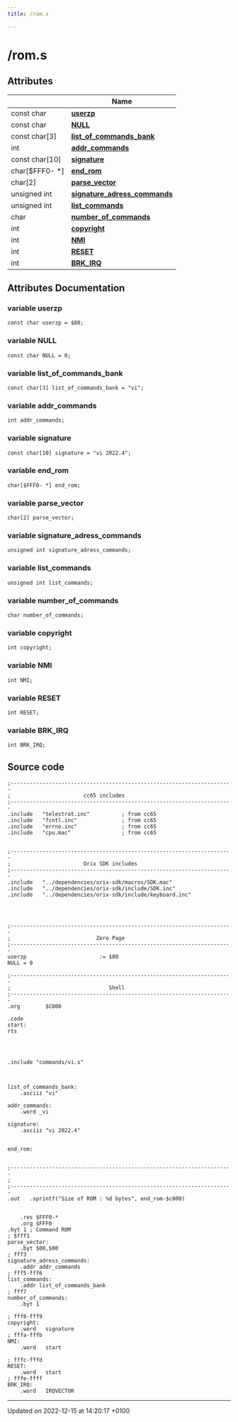 ```yaml
---
title: /rom.s

---
```


# /rom.s



## Attributes

|                | Name           |
| -------------- | -------------- |
| const char | **[userzp](Files/rom_8s.md#variable-userzp)**  |
| const char | **[NULL](Files/rom_8s.md#variable-null)**  |
| const char[3] | **[list_of_commands_bank](Files/rom_8s.md#variable-list-of-commands-bank)**  |
| int | **[addr_commands](Files/rom_8s.md#variable-addr-commands)**  |
| const char[10] | **[signature](Files/rom_8s.md#variable-signature)**  |
| char[$FFF0- *] | **[end_rom](Files/rom_8s.md#variable-end-rom)**  |
| char[2] | **[parse_vector](Files/rom_8s.md#variable-parse-vector)**  |
| unsigned int | **[signature_adress_commands](Files/rom_8s.md#variable-signature-adress-commands)**  |
| unsigned int | **[list_commands](Files/rom_8s.md#variable-list-commands)**  |
| char | **[number_of_commands](Files/rom_8s.md#variable-number-of-commands)**  |
| int | **[copyright](Files/rom_8s.md#variable-copyright)**  |
| int | **[NMI](Files/rom_8s.md#variable-nmi)**  |
| int | **[RESET](Files/rom_8s.md#variable-reset)**  |
| int | **[BRK_IRQ](Files/rom_8s.md#variable-brk-irq)**  |



## Attributes Documentation

### variable userzp

```ca65
const char userzp = $80;
```


### variable NULL

```ca65
const char NULL = 0;
```


### variable list_of_commands_bank

```ca65
const char[3] list_of_commands_bank = "vi";
```


### variable addr_commands

```ca65
int addr_commands;
```


### variable signature

```ca65
const char[10] signature = "vi 2022.4";
```


### variable end_rom

```ca65
char[$FFF0- *] end_rom;
```


### variable parse_vector

```ca65
char[2] parse_vector;
```


### variable signature_adress_commands

```ca65
unsigned int signature_adress_commands;
```


### variable list_commands

```ca65
unsigned int list_commands;
```


### variable number_of_commands

```ca65
char number_of_commands;
```


### variable copyright

```ca65
int copyright;
```


### variable NMI

```ca65
int NMI;
```


### variable RESET

```ca65
int RESET;
```


### variable BRK_IRQ

```ca65
int BRK_IRQ;
```



## Source code

```ca65
;----------------------------------------------------------------------
;                       cc65 includes
;----------------------------------------------------------------------
.include   "telestrat.inc"          ; from cc65
.include   "fcntl.inc"              ; from cc65
.include   "errno.inc"              ; from cc65
.include   "cpu.mac"                ; from cc65


;----------------------------------------------------------------------
;                       Orix SDK includes
;----------------------------------------------------------------------
.include   "../dependencies/orix-sdk/macros/SDK.mac"
.include   "../dependencies/orix-sdk/include/SDK.inc"
.include   "../dependencies/orix-sdk/include/keyboard.inc"




;----------------------------------------------------------------------
;                           Zero Page
;----------------------------------------------------------------------
userzp                       := $80
NULL = 0

;----------------------------------------------------------------------
;                               Shell
;----------------------------------------------------------------------
.org        $C000

.code
start:
rts




.include "commands/vi.s"



list_of_commands_bank:
    .asciiz "vi"

addr_commands:
    .word _vi

signature:
    .asciiz "vi 2022.4"


end_rom:


;----------------------------------------------------------------------
;
;----------------------------------------------------------------------
.out   .sprintf("Size of ROM : %d bytes", end_rom-$c000)


    .res $FFF0-*
    .org $FFF0
.byt 1 ; Command ROM
; $fff1
parse_vector:
    .byt $00,$00
; fff3
signature_adress_commands:
    .addr addr_commands
; fff5-fff6
list_commands:
    .addr list_of_commands_bank
; fff7
number_of_commands:
    .byt 1

; fff8-fff9
copyright:
    .word   signature
; fffa-fffb
NMI:
    .word   start

; fffc-fffd
RESET:
    .word   start
; fffe-ffff
BRK_IRQ:
    .word   IRQVECTOR
```


-------------------------------

Updated on 2022-12-15 at 14:20:17 +0100
